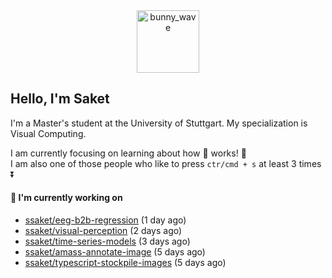 <div align='center'>
<img src=https://media.giphy.com/media/3o7TKMt1VVNkHV2PaE/giphy.gif alt="bunny_wave" width="100px"/>
</div>

## Hello, I'm Saket

I'm a Master's student at the University of Stuttgart. My specialization is Visual Computing.

I am currently focusing on learning about how :brain: works! :exploding_head:\
I am also one of those people who like to press `ctr/cmd + s` at least 3 times :arrow_double_down:



#### 🐰 I'm currently working on

- [ssaket/eeg-b2b-regression](https://github.com/ssaket/eeg-b2b-regression) (1 day ago)
- [ssaket/visual-perception](https://github.com/ssaket/visual-perception) (2 days ago)
- [ssaket/time-series-models](https://github.com/ssaket/time-series-models) (3 days ago)
- [ssaket/amass-annotate-image](https://github.com/ssaket/amass-annotate-image) (5 days ago)
- [ssaket/typescript-stockpile-images](https://github.com/ssaket/typescript-stockpile-images) (5 days ago)

